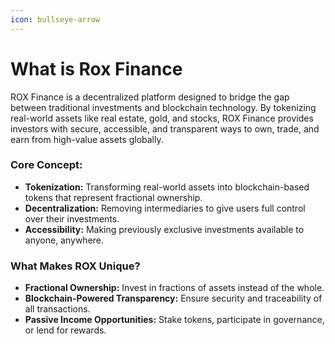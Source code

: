 ```yaml
---
icon: bullseye-arrow
---
```


# What is Rox Finance

ROX Finance is a decentralized platform designed to bridge the gap between traditional investments and blockchain technology. By tokenizing real-world assets like real estate, gold, and stocks, ROX Finance provides investors with secure, accessible, and transparent ways to own, trade, and earn from high-value assets globally.

### Core Concept:

* **Tokenization:** Transforming real-world assets into blockchain-based tokens that represent fractional ownership.
* **Decentralization:** Removing intermediaries to give users full control over their investments.
* **Accessibility:** Making previously exclusive investments available to anyone, anywhere.

### What Makes ROX Unique?

* **Fractional Ownership:** Invest in fractions of assets instead of the whole.
* **Blockchain-Powered Transparency:** Ensure security and traceability of all transactions.
* **Passive Income Opportunities:** Stake tokens, participate in governance, or lend for rewards.
